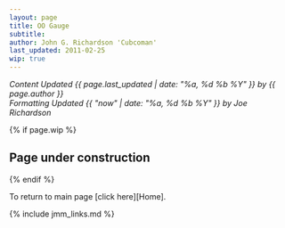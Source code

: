 ```yaml
---
layout: page
title: OO Gauge
subtitle: 
author: John G. Richardson 'Cubcoman'
last_updated: 2011-02-25
wip: true
---
```

*Content Updated {{ page.last_updated | date: "%a, %d %b %Y" }} by {{ page.author }}*  
*Formatting Updated {{ "now" | date: "%a, %d %b %Y" }} by Joe Richardson*

{% if page.wip %}
## Page under construction
{% endif %}

To return to main page [click here][Home].

{% include jmm_links.md %}